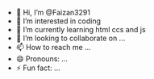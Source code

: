- 👋 Hi, I’m @Faizan3291
- 👀 I’m interested in coding
- 🌱 I’m currently learning html ccs and js
- 💞️ I’m looking to collaborate on ...
- 📫 How to reach me ...
- 😄 Pronouns: ...
- ⚡ Fun fact: ...

<!---
Faizan3291/Faizan3291 is a ✨ special ✨ repository because its `README.md` (this file) appears on your GitHub profile.
You can click the Preview link to take a look at your changes.
--->
